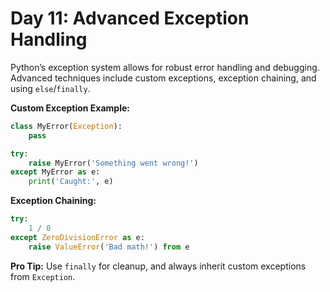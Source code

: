 # Day 11: Advanced Exception Handling

Python’s exception system allows for robust error handling and debugging. Advanced techniques include custom exceptions, exception chaining, and using `else`/`finally`.

**Custom Exception Example:**
```python
class MyError(Exception):
    pass

try:
    raise MyError('Something went wrong!')
except MyError as e:
    print('Caught:', e)
```

**Exception Chaining:**
```python
try:
    1 / 0
except ZeroDivisionError as e:
    raise ValueError('Bad math!') from e
```

**Pro Tip:**
Use `finally` for cleanup, and always inherit custom exceptions from `Exception`.
